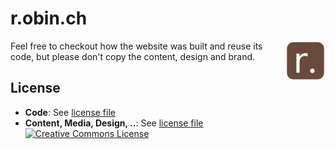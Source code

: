 # r.obin.ch

<img align="right" src="./res/brand/icon.png" width="64" height="64">

Feel free to checkout how the website was built and reuse its code, but please don't copy the content, design and brand.

## License

- **Code**: See [license file](./LICENSE)
- **Content, Media, Design, ..**: See [license file](./src/content/LICENSE) <br> <a rel="license" href="http://creativecommons.org/licenses/by-nc-nd/4.0/"><img alt="Creative Commons License" style="border-width:0" src="https://i.creativecommons.org/l/by-nc-nd/4.0/88x31.png" /></a>
